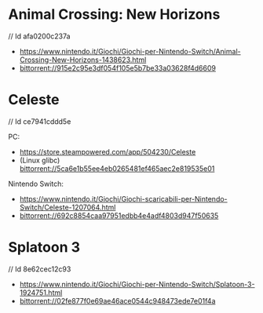 # Animal Crossing: New Horizons

// Id afa0200c237a

- <https://www.nintendo.it/Giochi/Giochi-per-Nintendo-Switch/Animal-Crossing-New-Horizons-1438623.html>
- <bittorrent://915e2c95e3df054f105e5b7be33a03628f4d6609>

# Celeste

// Id ce7941cddd5e

PC:  
- <https://store.steampowered.com/app/504230/Celeste>
- (Linux glibc) <bittorrent://5ca6e1b55ee4eb0265481ef465aec2e819535e01>

Nintendo Switch:  
- <https://www.nintendo.it/Giochi/Giochi-scaricabili-per-Nintendo-Switch/Celeste-1207064.html>
- <bittorrent://692c8854caa97951edbb4e4adf4803d947f50635>

# Splatoon 3

// Id 8e62cec12c93

- <https://www.nintendo.it/Giochi/Giochi-per-Nintendo-Switch/Splatoon-3-1924751.html>
- <bittorrent://02fe877f0e69ae46ace0544c948473ede7e01f4a>
